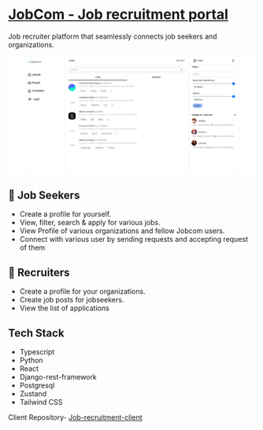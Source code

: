 # [JobCom - Job recruitment portal](https://jobcomrecruit.vercel.app/)
Job recruiter platform that seamlessly connects job seekers and organizations.

[![JobCom](https://github.com/dhruvsolanki0811/Job-recruitment-client/raw/master/public/Screenshot.png)](https://jobcomrecruit.vercel.app/)


## 👤 Job Seekers

- Create a profile for yourself.
- View, filter, search & apply for various jobs.
- View Profile of various organizations and fellow Jobcom users.
- Connect with various user by sending requests and accepting request of them

## 💼 Recruiters

- Create a profile for your organizations.
- Create job posts for jobseekers.
- View the list of applications

## Tech Stack
- Typescript
- Python
- React
- Django-rest-framework
- Postgresql
- Zustand
- Tailwind CSS

Client Repository- [Job-recruitment-client](https://github.com/dhruvsolanki0811/Job-recruitment-client)

